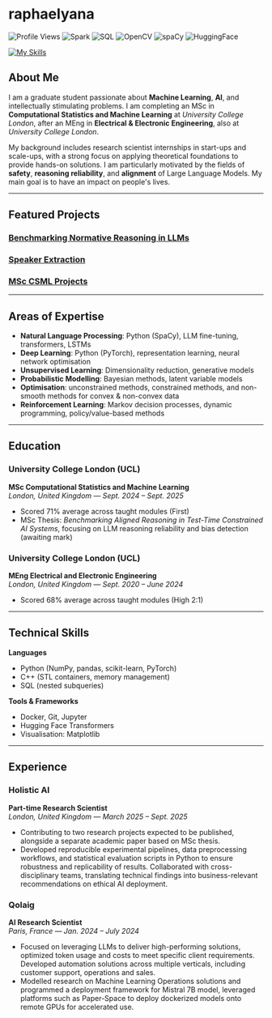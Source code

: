 # raphaelyana
![Profile Views](https://komarev.com/ghpvc/?username=raphaelyana&color=blue&style=flat-square) ![Spark](https://img.shields.io/badge/Spark-FF7F50?style=flat-square&logo=apachespark&logoColor=white) ![SQL](https://img.shields.io/badge/SQL-4479A1?style=flat-square&logo=postgresql&logoColor=white) ![OpenCV](https://img.shields.io/badge/OpenCV-5C3EE8?style=flat-square&logo=opencv&logoColor=white) ![spaCy](https://img.shields.io/badge/spaCy-09A3D5?style=flat-square&logo=spacy&logoColor=white) ![HuggingFace](https://img.shields.io/badge/Hugging%20Face-FFCA28?style=flat-square&logo=huggingface&logoColor=black)

[![My Skills](https://skillicons.dev/icons?i=py,pytorch,scikitlearn,matlab,git,docker,kubernetes)](https://skillicons.dev)

## About Me
I am a graduate student passionate about **Machine Learning**, **AI**, and intellectually stimulating problems. I am completing an MSc in **Computational Statistics and Machine Learning** at *University College London*, after an MEng in **Electrical & Electronic Engineering**, also at *University College London*.  

My background includes research scientist internships in start-ups and scale-ups, with a strong focus on applying theoretical foundations to provide hands-on solutions. I am particularly motivated by the fields of **safety**, **reasoning reliability**, and **alignment** of Large Language Models. My main goal is to have an impact on people's lives.  

---

## Featured Projects
### [Benchmarking Normative Reasoning in LLMs](https://github.com/raphaelyana/normative_reasoning_and_stereotypes) 

### [Speaker Extraction](https://github.com/raphaelyana/speaker_extraction) 

### [MSc CSML Projects](https://github.com/raphaelyana/csml-portfolio)

---

## Areas of Expertise
- **Natural Language Processing**: Python (SpaCy), LLM fine-tuning, transformers, LSTMs  
- **Deep Learning**: Python (PyTorch), representation learning, neural network optimisation  
- **Unsupervised Learning**: Dimensionality reduction, generative models  
- **Probabilistic Modelling**: Bayesian methods, latent variable models  
- **Optimisation**: unconstrained methods, constrained methods, and non-smooth methods for convex & non-convex data  
- **Reinforcement Learning**: Markov decision processes, dynamic programming, policy/value-based methods  

---

## Education

### University College London (UCL)  
**MSc Computational Statistics and Machine Learning**  
*London, United Kingdom — Sept. 2024 – Sept. 2025*  

- Scored 71% average across taught modules (First)  
- MSc Thesis: *Benchmarking Aligned Reasoning in Test-Time Constrained AI Systems*, focusing on LLM reasoning reliability and bias detection (awaiting mark)  

### University College London (UCL)  
**MEng Electrical and Electronic Engineering**  
*London, United Kingdom — Sept. 2020 – June 2024*  

- Scored 68% average across taught modules (High 2:1)  

---

## Technical Skills
**Languages**  
- Python (NumPy, pandas, scikit-learn, PyTorch)  
- C++ (STL containers, memory management)  
- SQL (nested subqueries)  

**Tools & Frameworks**  
- Docker, Git, Jupyter  
- Hugging Face Transformers  
- Visualisation: Matplotlib  

---

## Experience


### Holistic AI  
**Part-time Research Scientist**  
*London, United Kingdom — March 2025 – Sept. 2025*  

- Contributing to two research projects expected to be published, alongside a separate academic paper based on MSc thesis.  
- Developed reproducible experimental pipelines, data preprocessing workflows, and statistical evaluation scripts in Python to ensure robustness and replicability of results. Collaborated with cross-disciplinary teams, translating technical findings into business-relevant recommendations on ethical AI deployment.    

### Qolaig  
**AI Research Scientist**  
*Paris, France — Jan. 2024 – July 2024*  

- Focused on leveraging LLMs to deliver high-performing solutions, optimized token usage and costs to meet specific client requirements. Developed automation solutions across multiple verticals, including customer support, operations and sales.
- Modelled research on Machine Learning Operations solutions and programmed a deployment framework for Mistral 7B model, leveraged platforms such as Paper-Space to deploy dockerized models onto remote GPUs for accelerated use.  


<!-- ## I am currently learning 
--- -->



<!-- ## Fun Facts
---
- I always feel bad for not taking some modules, because there are too many choices at univerisity. So I ask my friends to send me all the lecture slides and courseworks materials, and do them on my own in my additional time.
--- -->

<!--
**raphaelyana/raphaelyana** is a ✨ _special_ ✨ repository because its `README.md` (this file) appears on your GitHub profile.

Here are some ideas to get you started:

- 🔭 I’m currently working on ...
- 🌱 I’m currently learning ...
- 👯 I’m looking to collaborate on ...
- 🤔 I’m looking for help with ...
- 💬 Ask me about ...
- 📫 How to reach me: ...
- 😄 Pronouns: ...
- ⚡ Fun fact: ...
-->
